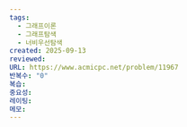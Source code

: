 ```yaml
---
tags:
  - 그래프이론
  - 그래프탐색
  - 너비우선탐색
created: 2025-09-13
reviewed:
URL: https://www.acmicpc.net/problem/11967
반복수: "0"
복습:
중요성:
레이팅:
메모:
---
```

